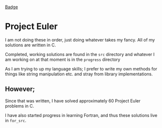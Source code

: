 [Badge](https://projecteuler.net/profile/guynan.png)

# Project Euler

I am not doing these in order, just doing whatever takes my fancy. All of my solutions are written in C.

Completed, working solutions are found in the `src` directory and whatever I am working on at that moment is in the `progress` directory

As I am trying to up my language skills; I prefer to write my own methods for things like string manipulation etc. and stray from library implementations. 

## However;

Since that was written, I have solved approximately 60 Project Euler problems in C.

I have also started progress in learning Fortran, and thus these solutions live
in `for_src`. 
